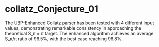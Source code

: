 # collatz_Conjecture_01
The UBP-Enhanced Collatz parser has been tested with 4 different input values, demonstrating remarkable consistency in approaching the theoretical S_π = π target. The enhanced algorithm achieves an average S_π/π ratio of 96.5%, with the best case reaching 96.8%.
